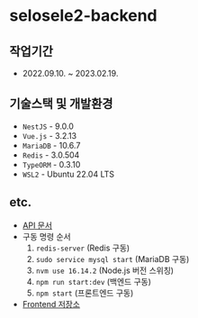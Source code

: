 # selosele2-backend

## 작업기간

- 2022.09.10. ~ 2023.02.19.

## 기술스택 및 개발환경

- `NestJS` - 9.0.0
- `Vue.js` - 3.2.13
- `MariaDB` - 10.6.7
- `Redis` - 3.0.504
- `TypeORM` - 0.3.10
- `WSL2` - Ubuntu 22.04 LTS

## etc.

- [API 문서](http://localhost:3000/api-docs)
- 구동 명령 순서
  1. `redis-server` (Redis 구동)
  2. `sudo service mysql start` (MariaDB 구동)
  3. `nvm use 16.14.2` (Node.js 버전 스위칭)
  4. `npm run start:dev` (백엔드 구동)
  5. `npm start` (프론트엔드 구동)
- [Frontend 저장소](https://github.com/selosele/selosele2-frontend)
